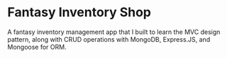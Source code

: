 # Fantasy Inventory Shop

A fantasy inventory management app that I built to learn the MVC design pattern, along with CRUD operations with MongoDB, Express.JS, and Mongoose for ORM.